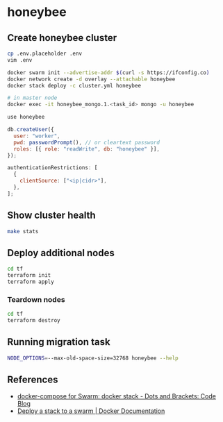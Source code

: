 # honeybee

## Create honeybee cluster

```bash
cp .env.placeholder .env
vim .env

docker swarm init --advertise-addr $(curl -s https://ifconfig.co)
docker network create -d overlay --attachable honeybee
docker stack deploy -c cluster.yml honeybee
```

```bash
# in master node
docker exec -it honeybee_mongo.1.<task_id> mongo -u honeybee
```

```js
use honeybee

db.createUser({
  user: "worker",
  pwd: passwordPrompt(), // or cleartext password
  roles: [{ role: "readWrite", db: "honeybee" }],
});
```

```js
authenticationRestrictions: [
  {
    clientSource: ["<ip|cidr>"],
  },
];
```

## Show cluster health

```bash
make stats
```

## Deploy additional nodes

```bash
cd tf
terraform init
terraform apply
```

### Teardown nodes

```bash
cd tf
terraform destroy
```

## Running migration task

```bash
NODE_OPTIONS=--max-old-space-size=32768 honeybee --help
```

## References

- [docker-compose for Swarm: docker stack - Dots and Brackets: Code Blog](https://codeblog.dotsandbrackets.com/docker-stack/)
- [Deploy a stack to a swarm | Docker Documentation](https://docs.docker.com/engine/swarm/stack-deploy/)
